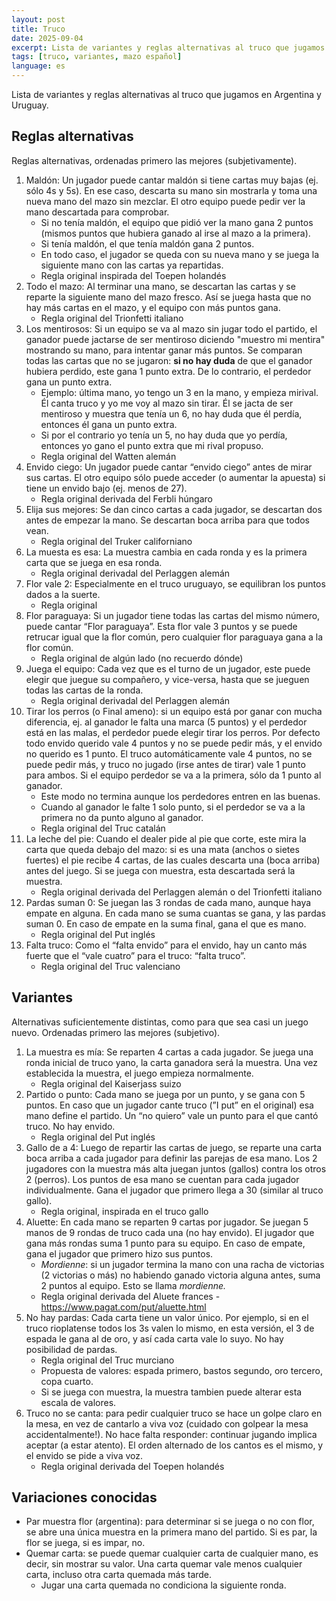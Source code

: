 ```yaml
---
layout: post
title: Truco
date: 2025-09-04
excerpt: Lista de variantes y reglas alternativas al truco que jugamos en Argentina y Uruguay.
tags: [truco, variantes, mazo español]
language: es
---
```


Lista de variantes y reglas alternativas al truco que jugamos en Argentina y Uruguay.

## Reglas alternativas

Reglas alternativas, ordenadas primero las mejores (subjetivamente).

1. Maldón: Un jugador puede cantar maldón si tiene cartas muy bajas (ej. sólo 4s y 5s). En ese caso, descarta su mano sin mostrarla y toma una nueva mano del mazo sin mezclar. El otro equipo puede pedir ver la mano descartada para comprobar.
    - Si no tenía maldón, el equipo que pidió ver la mano gana 2 puntos (mismos puntos que hubiera ganado al irse al mazo a la primera).
    - Si tenía maldón, el que tenía maldón gana 2 puntos.
    - En todo caso, el jugador se queda con su nueva mano y se juega la siguiente mano con las cartas ya repartidas.
    - Regla original inspirada del Toepen holandés
2. Todo el mazo: Al terminar una mano, se descartan las cartas y se reparte la siguiente mano del mazo fresco. Así se juega hasta que no hay más cartas en el mazo, y el equipo con más puntos gana.
    - Regla original del Trionfetti italiano
3. Los mentirosos: Si un equipo se va al mazo sin jugar todo el partido, el ganador puede jactarse de ser mentiroso diciendo "muestro mi mentira" mostrando su mano, para intentar ganar más puntos. Se comparan todas las cartas que no se jugaron: **si no hay duda** de que el ganador hubiera perdido, este gana 1 punto extra. De lo contrario, el perdedor gana un punto extra.
    - Ejemplo: última mano, yo tengo un 3 en la mano, y empieza mirival. Él canta truco y yo me voy al mazo sin tirar. Él se jacta de ser mentiroso y muestra que tenía un 6, no hay duda que él perdía, entonces él gana un punto extra.
    - Si por el contrario yo tenía un 5, no hay duda que yo perdía, entonces yo gano el punto extra que mi rival propuso.
    - Regla original del Watten alemán
4. Envido ciego: Un jugador puede cantar “envido ciego” antes de mirar sus cartas. El otro equipo sólo puede acceder (o aumentar la apuesta) si tiene un envido bajo (ej. menos de 27).
    - Regla original derivada del Ferbli húngaro
5. Elija sus mejores: Se dan cinco cartas a cada jugador, se descartan dos antes de empezar la mano. Se descartan boca arriba para que todos vean.
    - Regla original del Truker californiano
6. La muesta es esa: La muestra cambia en cada ronda y es la primera carta que se juega en esa ronda.
    - Regla original derivadal del Perlaggen alemán
7. Flor vale 2: Especialmente en el truco uruguayo, se equilibran los puntos dados a la suerte.
    - Regla original
8. Flor paraguaya: Si un jugador tiene todas las cartas del mismo número, puede cantar “Flor paraguaya”. Esta flor vale 3 puntos y se puede retrucar igual que la flor común, pero cualquier flor paraguaya gana a la flor común.
    - Regla original de algún lado (no recuerdo dónde)
9. Juega el equipo: Cada vez que es el turno de un jugador, este puede elegir que juegue su compañero, y vice-versa, hasta que se jueguen todas las cartas de la ronda.
    - Regla original derivadal del Perlaggen alemán
10. Tirar los perros (o Final ameno): si un equipo está por ganar con mucha diferencia, ej. al ganador le falta una marca (5 puntos) y el perdedor está en las malas, el perdedor puede elegir tirar los perros. Por defecto todo envido querido vale 4 puntos y no se puede pedir más, y el envido no querido es 1 punto. El truco automáticamente vale 4 puntos, no se puede pedir más, y truco no jugado (irse antes de tirar) vale 1 punto para ambos. Si el equipo perdedor se va a la primera, sólo da 1 punto al ganador. 
    - Este modo no termina aunque los perdedores entren en las buenas.
    - Cuando al ganador le falte 1 solo punto, si el perdedor se va a la primera no da punto alguno al ganador.
    - Regla original del Truc catalán
11. La leche del pie: Cuando el dealer pide al pie que corte, este mira la carta que queda debajo del mazo: si es una mata (anchos o sietes fuertes) el pie recibe 4 cartas, de las cuales descarta una (boca arriba) antes del juego. Si se juega con muestra, esta descartada será la muestra.
    - Regla original derivada del Perlaggen alemán o del Trionfetti italiano
12. Pardas suman 0: Se juegan las 3 rondas de cada mano, aunque haya empate en alguna. En cada mano se suma cuantas se gana, y las pardas suman 0. En caso de empate en la suma final, gana el que es mano.
    - Regla original del Put inglés
13. Falta truco: Como el “falta envido” para el envido, hay un canto más fuerte que el “vale cuatro” para el truco: “falta truco”.
    - Regla original del Truc valenciano

## Variantes

Alternativas suficientemente distintas, como para que sea casi un juego nuevo. Ordenadas primero las mejores (subjetivo).

1. La muestra es mía: Se reparten 4 cartas a cada jugador. Se juega una ronda inicial de truco yano, la carta ganadora será la muestra. Una vez establecida la muestra, el juego empieza normalmente.
    - Regla original del Kaiserjass suizo
2. Partido o punto: Cada mano se juega por un punto, y se gana con 5 puntos. En caso que un jugador cante truco (”I put” en el original) esa mano define el partido. Un “no quiero” vale un punto para el que cantó truco. No hay envido.
    - Regla original del Put inglés
3. Gallo de a 4: Luego de repartir las cartas de juego, se reparte una carta boca arriba a cada jugador para definir las parejas de esa mano. Los 2 jugadores con la muestra más alta juegan juntos (gallos) contra los otros 2 (perros). Los puntos de esa mano se cuentan para cada jugador individualmente. Gana el jugador que primero llega a 30 (similar al truco gallo).
    - Regla original, inspirada en el truco gallo
4. Aluette: En cada mano se reparten 9 cartas por jugador. Se juegan 5 manos de 9 rondas de truco cada una (no hay envido). El jugador que gana más rondas suma 1 punto para su equipo. En caso de empate, gana el jugador que primero hizo sus puntos.
    - *Mordienne*: si un jugador termina la mano con una racha de victorias (2 victorias o más) no habiendo ganado victoria alguna antes, suma 2 puntos al equipo. Esto se llama *mordienne.*
    - Regla original derivada del Aluete frances - https://www.pagat.com/put/aluette.html
5. No hay pardas: Cada carta tiene un valor único. Por ejemplo, si en el truco rioplatense todos los 3s valen lo mismo, en esta versión, el 3 de espada le gana al de oro, y así cada carta vale lo suyo. No hay posibilidad de pardas.
    - Regla original del Truc murciano
    - Propuesta de valores: espada primero, bastos segundo, oro tercero, copa cuarto.
    - Si se juega con muestra, la muestra tambien puede alterar esta escala de valores.
6. Truco no se canta: para pedir cualquier truco se hace un golpe claro en la mesa, en vez de cantarlo a viva voz (cuidado con golpear la mesa accidentalmente!). No hace falta responder: continuar jugando implica aceptar (a estar atento). El orden alternado de los cantos es el mismo, y el envido se pide a viva voz.
    - Regla original derivada del Toepen holandés


## Variaciones conocidas

- Par muestra flor (argentina): para determinar si se juega o no con flor, se abre una única muestra en la primera mano del partido. Si es par, la flor se juega, si es impar, no.
- Quemar carta: se puede quemar cualquier carta de cualquier mano, es decir, sin mostrar su valor. Una carta quemar vale menos cualquier carta, incluso otra carta quemada más tarde.
    - Jugar una carta quemada no condiciona la siguiente ronda.